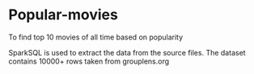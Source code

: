 # Popular-movies
To find top 10 movies of all time based on popularity

SparkSQL is used to extract the data from the source files.
The dataset contains 10000+ rows taken from grouplens.org
